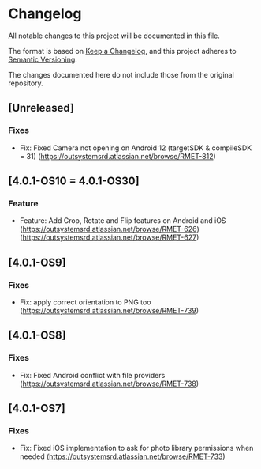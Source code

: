 # Changelog
All notable changes to this project will be documented in this file.

The format is based on [Keep a Changelog](https://keepachangelog.com/en/1.0.0/),
and this project adheres to [Semantic Versioning](https://semver.org/spec/v2.0.0.html).

The changes documented here do not include those from the original repository.

## [Unreleased]

### Fixes
- Fix: Fixed Camera not opening on Android 12 (targetSDK & compileSDK = 31) (https://outsystemsrd.atlassian.net/browse/RMET-812)

## [4.0.1-OS10 = 4.0.1-OS30]
### Feature
- Feature: Add Crop, Rotate and Flip features on Android and iOS (https://outsystemsrd.atlassian.net/browse/RMET-626)(https://outsystemsrd.atlassian.net/browse/RMET-627)

## [4.0.1-OS9]
### Fixes
- Fix: apply correct orientation to PNG too (https://outsystemsrd.atlassian.net/browse/RMET-739)

## [4.0.1-OS8]
### Fixes
- Fix: Fixed Android conflict with file providers (https://outsystemsrd.atlassian.net/browse/RMET-738)

## [4.0.1-OS7]
### Fixes
- Fix: Fixed iOS implementation to ask for photo library permissions when needed (https://outsystemsrd.atlassian.net/browse/RMET-733)
